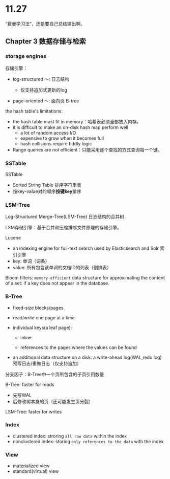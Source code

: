 # 11.27

“费曼学习法”，还是要自己总结输出啊。

## Chapter 3 数据存储与检索

### storage engines

存储引擎：

* log-structured ～: 日志结构
  * 仅支持追加式更新的log

* page-oriented ～: 面向页 B-tree

the hash table's limitations:

* the hash table must fit in memory：哈希表必须全部放入内存。
* it is difficult to make an on-disk hash map perform well
  * a lot of random access I/O
  * expensive to grow when it becomes full
  * hash collisions require fiddly logic
* Range queries are not efficient：只能采用逐个查找的方式查询每一个键。

### SSTable

SSTable

* Sorted String Table 排序字符串表
* 按key-value对的顺序**按键key**排序

### LSM-Tree

Log-Structured Merge-Tree(LSM-Tree) 日志结构的合并树

LSM存储引擎：基于合并和压缩排序文件原理的存储引擎。

Lucene

* an indexing engine for full-text search used by Elasticsearch and Solr 索引引擎
* key: 单词（词条） 
* value: 所有包含该单词的文档ID的列表（倒排表）

Bloom filters: `memory-efficient` data structure for approximating the content of a set: if a key does not appear in the database.

### B-Tree

* fixed-size blocks/pages

* read/write one page at a time

* individual keys(a leaf page):

  * inline

  * references to the pages where the values can be found

* an additional data structure on a disk: a write-ahead log(WAL,redo log) 预写日志/重做日志（仅支持追加）

分支因子：B-Tree中一个页所包含的子页引用数量

B-Tree: faster for reads

* 先写WAL
* 后修改树本身的页（还可能发生页分裂）

LSM-Tree: faster for writes

### Index

* clustered index: stroring `all row data` within the index
* nonclustered index: storing `only references to the data` with the index

### View

* materialized view
* standard(virtual) view
